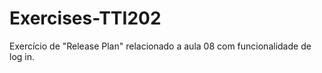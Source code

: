 # Exercises-TTI202


Exercício de "Release Plan" relacionado a aula 08 com funcionalidade de log in.
